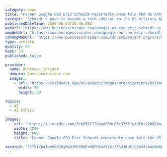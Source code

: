 ```yaml
---
category: news
title: "Former Google CEO Eric Schmidt reportedly once told the US Army's top special forces general 'you absolutely suck' at artificial intelligence"
excerpt: "Schmidt's push to become a tech advisor to the US military has been marked by hubris and conflicts of interest, according to The New York Times."
publishedDateTime: 2020-05-04T20:46:00Z
webUrl: "https://www.businessinsider.com/google-ex-ceo-eric-schmidt-us-army-suck-artificial-intelligence-2020-5"
ampWebUrl: "https://www.businessinsider.com/google-ex-ceo-eric-schmidt-us-army-suck-artificial-intelligence-2020-5?amp"
cdnAmpWebUrl: "https://www-businessinsider-com.cdn.ampproject.org/c/s/www.businessinsider.com/google-ex-ceo-eric-schmidt-us-army-suck-artificial-intelligence-2020-5?amp"
type: article
quality: 54
heat: 54
published: false

provider:
  name: Business Insider
  domain: businessinsider.com
  images:
    - url: "https://insideout.app/ai/assets/images/organizations/businessinsider.com-50x50.jpg"
      width: 50
      height: 50

topics:
  - AI
  - AI Ethics

images:
  - url: "https://i.insider.com/5eb052f7204ad308c95c3765?width=1200&format=jpeg"
    width: 1200
    height: 600
    title: "Former Google CEO Eric Schmidt reportedly once told the US Army's top special forces general 'you absolutely suck' at artificial intelligence"

secured: "EJYkIYpg1peVO3GHyMsk1MVSMAExN0Ph6uzY5KiZ3SJ1KUklC0u34z44oOmkPbGlO0SGJ0ra7mQ15h43phy3anZSK08ZL5mWXewLzoALgrpKnPrL9oMvT53Bfo13vak770OfO+I9LlrAJP+v3dh5hUznOz0teYUoB3WFbAXAR5QvAo3/sxjrRUyDM6BYH+qB1zz8Tl4ZWr7gVU4WZYOuBvmYIemOtcd7GnpmvNFtTt6bfJ6r2LqzDNFmGicIq/UJJirtIIEUc3NtMKee/yT/ZC9TcoDDJjt09T4n73dmJ3n6xtPPdE4doMwpHd7oNpFQeDD/I3JJEHCk3kAK89qf2g4GoXeiKfdClWQCmuV9TPlbiKCa8rIpWdSKwmm7a6NOVmE4Z/43zd8zIxpUEWtrLc4/3PbzCnNzgex6mfkF0CbbnzTVZ79vjvRRmVpV60R6JpU/ozeVwoFKXW0TTaws1Ik8xEgujCDK+c/4V08IvD0=;sFr8p/oHOm/6LKCnQibRbg=="
---
```


